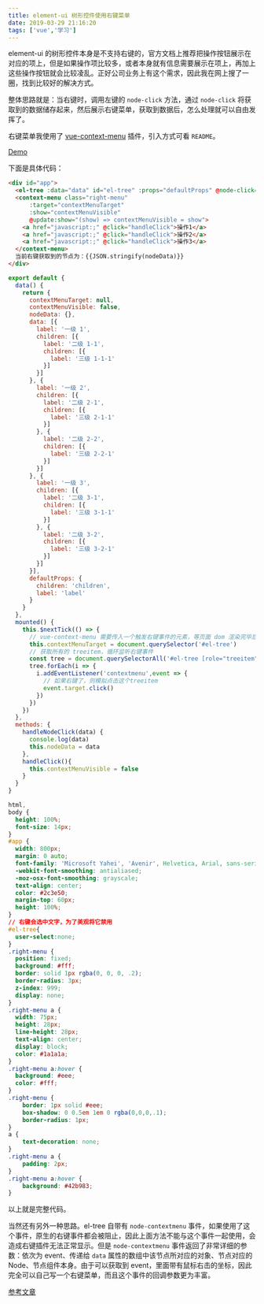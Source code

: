 ```yaml
---
title: element-ui 树形控件使用右键菜单
date: 2019-03-29 21:16:20
tags: ['vue','学习']
---
```


element-ui 的树形控件本身是不支持右键的，官方文档上推荐把操作按钮展示在对应的项上，但是如果操作项比较多，或者本身就有信息需要展示在项上，再加上这些操作按钮就会比较凌乱。正好公司业务上有这个需求，因此我在网上搜了一圈，找到比较好的解决方式。

整体思路就是：当右键时，调用左键的 `node-click` 方法，通过 `node-click` 将获取到的数据储存起来，然后展示右键菜单，获取到数据后，怎么处理就可以自由发挥了。

右键菜单我使用了 [vue-context-menu](<https://github.com/xunleif2e/vue-context-menu>) 插件，引入方式可看 `README`。

[Demo](https://evolly.one/demos/57-el-tree-contextmenu/)

下面是具体代码：

```html
<div id="app">
  <el-tree :data="data" id="el-tree" :props="defaultProps" @node-click="handleNodeClick"></el-tree>
  <context-menu class="right-menu"
      :target="contextMenuTarget"
      :show="contextMenuVisible"
      @update:show="(show) => contextMenuVisible = show">
    <a href="javascript:;" @click="handleClick">操作1</a>
    <a href="javascript:;" @click="handleClick">操作2</a>
    <a href="javascript:;" @click="handleClick">操作3</a>
  </context-menu>
  当前右键获取到的节点为：{{JSON.stringify(nodeData)}}
</div>
```

```javascript
export default {
  data() {
    return {
      contextMenuTarget: null,
      contextMenuVisible: false,
      nodeData: {},
      data: [{
        label: '一级 1',
        children: [{
          label: '二级 1-1',
          children: [{
            label: '三级 1-1-1'
          }]
        }]
      }, {
        label: '一级 2',
        children: [{
          label: '二级 2-1',
          children: [{
            label: '三级 2-1-1'
          }]
        }, {
          label: '二级 2-2',
          children: [{
            label: '三级 2-2-1'
          }]
        }]
      }, {
        label: '一级 3',
        children: [{
          label: '二级 3-1',
          children: [{
            label: '三级 3-1-1'
          }]
        }, {
          label: '二级 3-2',
          children: [{
            label: '三级 3-2-1'
          }]
        }]
      }],
      defaultProps: {
        children: 'children',
        label: 'label'
      }
    }
  },
  mounted() {
    this.$nextTick(() => {
      // vue-context-menu 需要传入一个触发右键事件的元素，等页面 dom 渲染完毕后才可获取
      this.contextMenuTarget = document.querySelector('#el-tree')
      // 获取所有的 treeitem，循环监听右键事件
      const tree = document.querySelectorAll('#el-tree [role="treeitem"]')
      tree.forEach(i => {
        i.addEventListener('contextmenu',event => {
          // 如果右键了，则模拟点击这个treeitem
          event.target.click()
        })
      })
    })
  },
  methods: {
    handleNodeClick(data) {
      console.log(data)
      this.nodeData = data
    },
    handleClick(){
      this.contextMenuVisible = false
    }
  }
}
```

```css
html,
body {
  height: 100%;
  font-size: 14px;
}
#app {
  width: 800px;
  margin: 0 auto;
  font-family: 'Microsoft Yahei', 'Avenir', Helvetica, Arial, sans-serif;
  -webkit-font-smoothing: antialiased;
  -moz-osx-font-smoothing: grayscale;
  text-align: center;
  color: #2c3e50;
  margin-top: 60px;
  height: 100%;
}
// 右键会选中文字，为了美观将它禁用
#el-tree{
  user-select:none;
}
.right-menu {
  position: fixed;
  background: #fff;
  border: solid 1px rgba(0, 0, 0, .2);
  border-radius: 3px;
  z-index: 999;
  display: none;
}
.right-menu a {
  width: 75px;
  height: 28px;
  line-height: 28px;
  text-align: center;
  display: block;
  color: #1a1a1a;
}
.right-menu a:hover {
  background: #eee;
  color: #fff;
}
.right-menu {
    border: 1px solid #eee;
    box-shadow: 0 0.5em 1em 0 rgba(0,0,0,.1);
    border-radius: 1px;
}
a {
    text-decoration: none;
}
.right-menu a {
    padding: 2px;
}
.right-menu a:hover {
    background: #42b983;
}
```

以上就是完整代码。

当然还有另外一种思路。el-tree 自带有 `node-contextmenu` 事件，如果使用了这个事件，原生的右键事件都会被阻止，因此上面方法不能与这个事件一起使用，会造成右键插件无法正常显示。但是 `node-contextmenu` 事件返回了非常详细的参数：依次为 event、传递给 `data` 属性的数组中该节点所对应的对象、节点对应的 Node、节点组件本身。由于可以获取到 event，里面带有鼠标右击的坐标，因此完全可以自己写一个右键菜单，而且这个事件的回调参数更为丰富。

[参考文章](<https://segmentfault.com/q/1010000012940760>)